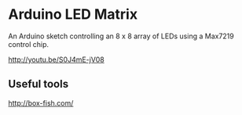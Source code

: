 Arduino LED Matrix
==================

An Arduino sketch controlling an 8 x 8 array of LEDs using a Max7219 control chip.

http://youtu.be/S0J4mE-jV08

Useful tools
------------

http://box-fish.com/
